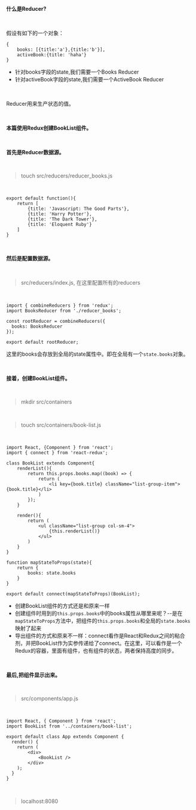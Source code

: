 **什么是Reducer?**

<br>

假设有如下的一个对象：

	{
		books: [{title:'a'},{title:'b'}],
		activeBook:{title: 'haha'}
	}

- 针对books字段的state,我们需要一个Books Reducer
- 针对activeBook字段的state,我们需要一个ActiveBook Reducer

<br>

Reducer用来生产状态的值。

<br>

**本篇使用Redux创建BookList组件。**

<br>

**首先是Reducer数据源。**

<br>

> touch src/reducers/reducer_books.js

<br>

	export default function(){
	    return [
	        {title: 'Javascript: The Good Parts'},
	        {title: 'Harry Potter'},
	        {title: 'The Dark Tower'},
	        {title: 'Eloquent Ruby'}
	    ]
	}

<br>

**然后是配置数据源。**

<br>

> src/reducers/index.js, 在这里配置所有的reducers

<br>

	import { combineReducers } from 'redux';
	import BooksReducer from './reducer_books';
	
	const rootReducer = combineReducers({
	  books: BooksReducer
	});
	
	export default rootReducer;
这里的books会存放到全局的state属性中。即在全局有一个`state.books`对象。

<br>

**接着，创建BookList组件。**

<br>


> mkdir src/containers

<br>

> touch src/containers/book-list.js

<br>

	import React, {Component } from 'react';
	import { connect } from 'react-redux';
	
	class BookList extends Component{
	    renderList(){
	        return this.props.books.map((book) => {
	            return (
	                <li key={book.title} className="list-group-item">{book.title}</li>
	            )
	        });
	    }
	    
	    render(){
	        return (
	            <ul className="list-group col-sm-4">
	                {this.renderList()}
	            </ul>
	        )
	    }
	}
	
	function mapStateToProps(state){
	    return {
	        books: state.books
	    }
	}
	
	export default connect(mapStateToProps)(BookList);

- 创建BookList组件的方式还是和原来一样
- 创建组件时用到的`this.props.books`中的books属性从哪里来呢？--是在`mapStateToProps`方法中，把组件的`this.props.books`和全局的`state.books`映射了起来
- 导出组件的方式和原来不一样：connect看作是React和Redux之间的粘合剂，并把BookList作为实参传递给了connect。在这里，可以看作是一个Redux的容器，里面有组件，也有组件的状态，两者保持高度的同步。

<br>

**最后,把组件显示出来。**

<br>

> src/components/app.js

<br>

	import React, { Component } from 'react';
	import BookList from '../containers/book-list';
	
	export default class App extends Component {
	  render() {
	    return (
	        <div>
	            <BookList />
	        </div>      
	    );
	  }
	}

<br>

> localhost:8080








